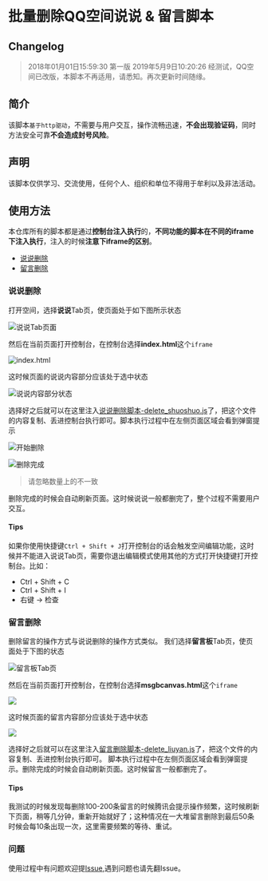 # 批量删除QQ空间说说 & 留言脚本
## Changelog
> 2018年01月01日15:59:30 第一版
> <span class="text-danger">2019年5月9日10:20:26 经测试，QQ空间已改版，本脚本不再适用，请悉知。再次更新时间随缘。</span>

## 简介
该脚本`基于http驱动`，不需要与用户交互，操作流畅迅速，**不会出现验证码**，同时方法安全可靠**不会造成封号风险**。

## 声明
该脚本仅供学习、交流使用，任何个人、组织和单位不得用于牟利以及非法活动。

## 使用方法
本仓库所有的脚本都是通过**控制台注入执行**的，**不同功能的脚本在不同的iframe下注入执行**，注入的时候**注意下iframe的区别**。

- [说说删除](#说说删除)
- [留言删除](#留言删除)

### 说说删除
打开空间，选择**说说**Tab页，使页面处于如下图所示状态

![说说Tab页面](https://github.com/aqiongbei/qq_zone_delete/blob/master/readme_img/2018-01-03_231036.png)

然后在当前页面打开控制台，在控制台选择**index.html**这个`iframe`

![index.html](https://github.com/aqiongbei/qq_zone_delete/blob/master/readme_img/2018-01-03_231229.png)

这时候页面的说说内容部分应该处于选中状态

![说说内容部分状态](https://github.com/aqiongbei/qq_zone_delete/blob/master/readme_img/2018-01-03_231256.png)

选择好之后就可以在这里注入[说说删除脚本-delete_shuoshuo.js](https://github.com/aqiongbei/qq_zone_delete/blob/master/delete_shuoshuo.js)了，把这个文件的内容复制、丢进控制台执行即可。脚本执行过程中在左侧页面区域会看到弹窗提示

![开始删除](https://github.com/aqiongbei/qq_zone_delete/blob/master/readme_img/2018-01-03_233420.png)

![删除完成](https://github.com/aqiongbei/qq_zone_delete/blob/master/readme_img/2018-01-03_233155.png)

> 请忽略数量上的不一致

删除完成的时候会自动刷新页面。这时候说说一般都删完了，整个过程不需要用户交互。

#### Tips

如果你使用快捷键`Ctrl + Shift + J`打开控制台的话会触发空间编辑功能，这时候并不能进入说说Tab页，需要你退出编辑模式使用其他的方式打开快捷键打开控制台。比如：

- Ctrl + Shift + C
- Ctrl + Shift + I
- 右键 -> 检查

### 留言删除
删除留言的操作方式与说说删除的操作方式类似。
我们选择**留言板**Tab页，使页面处于下图的状态

![留言板Tab页](https://github.com/aqiongbei/qq_zone_delete/blob/master/readme_img/2018-01-03_234452.png)

然后在当前页面打开控制台，在控制台选择**msgbcanvas.html**这个`iframe`

![](https://github.com/aqiongbei/qq_zone_delete/blob/master/readme_img/2018-01-03_234618.png)

这时候页面的留言内容部分应该处于选中状态

![](https://github.com/aqiongbei/qq_zone_delete/blob/master/readme_img/2018-01-03_234629.png)

选择好之后就可以在这里注入[留言删除脚本-delete_liuyan.js](https://github.com/aqiongbei/qq_zone_delete/blob/master/delete_liuyan.js)了，把这个文件的内容复制、丢进控制台执行即可。
脚本执行过程中在左侧页面区域会看到弹窗提示。删除完成的时候会自动刷新页面。这时候留言一般都删完了。

#### Tips

我测试的时候发现每删除100-200条留言的时候腾讯会提示操作频繁，这时候刷新下页面，稍等几分钟，重新开始就好了；这种情况在一大堆留言删除到最后50条时候会每10条出现一次，这里需要频繁的等待、重试。

### 问题
使用过程中有问题欢迎提[Issue](https://github.com/aqiongbei/qq_zone_delete/issues),遇到问题也请先翻Issue。

